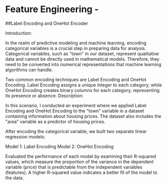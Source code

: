 # Feature Engineering -
##Label Encoding and OneHot Encoder

Introduction:

In the realm of predictive modeling and machine learning, encoding categorical variables is a crucial step in preparing data for analysis. Categorical variables, such as "town" in our dataset, represent qualitative data and cannot be directly used in mathematical models. Therefore, they need to be converted into numerical representations that machine learning algorithms can handle.

Two common encoding techniques are Label Encoding and OneHot Encoding. Label Encoding assigns a unique integer to each category, while OneHot Encoding creates binary columns for each category, representing its presence or absence. Description:

In this scenario, I conducted an experiment where we applied Label Encoding and OneHot Encoding to the "town" variable in a dataset containing information about housing prices. The dataset also includes the "area" variable as a predictor of housing prices.

After encoding the categorical variable, we built two separate linear regression models:

Model 1: Label Encoding
Model 2: OneHot Encoding

Evaluated the performance of each model by examining their R-squared values, which measure the proportion of the variance in the dependent variable (price) that is predictable from the independent variables (features). A higher R-squared value indicates a better fit of the model to the data.
